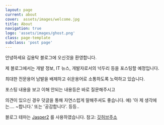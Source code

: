 ```yaml
---
layout: page
current: about
cover:  assets/images/welcome.jpg
title: About
navigation: true
logo: 'assets/images/ghost.png'
class: page-template
subclass: 'post page'
---
```


안녕하세요 김용탁 블로그에 오신것을 환영합니다.

제 블로그에서는 개발 정보, IT 뉴스, 개발자로서의 넉두리 등을 포스팅할 예정입니다.

최대한 전문용어 남발을 배제하고 쉬운용어로 소통하도록 노력하고 있습니다.

포스팅 내용을 보고 이해 안되는 내용등은 바로 질문해주시고

의견이 있으신 경우 덧글을 통해 자연스럽게 말해주셔도 좋습니다. 예) '아 제 생각에는.... ~합니다.' 또는 '공감합니다'. 등등..

블로그 테마는 [Jasper2](http://jekyllthemes.org/themes/jasper2/) 를 사용하였습니다. 참고: [깃허브주소](https://github.com/jekyller/jasper2)
 